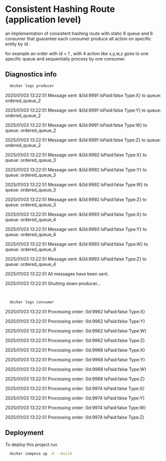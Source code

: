 
# Consistent Hashing Route (application level)

an implementation of consistent hashing route with static 6 queue and 6 consumer that guarantee each consumer produce all action on specific entity by id .

for example an order with id = 1 , with 4 action like x,y,w,z  goes to one specific queue and sequentially process by one consumer.





## Diagnostics info

```bash
  docker logs producer
```

2025/01/03 13:22:51 Message sent: &{Id:9991 IsPaid:false Type:X} to queue: ordered_queue_2

2025/01/03 13:22:51 Message sent: &{Id:9991 IsPaid:false Type:Y} to queue: ordered_queue_2

2025/01/03 13:22:51 Message sent: &{Id:9991 IsPaid:false Type:W} to queue: ordered_queue_2

2025/01/03 13:22:51 Message sent: &{Id:9991 IsPaid:false Type:Z} to queue: ordered_queue_2

2025/01/03 13:22:51 Message sent: &{Id:9992 IsPaid:false Type:X} to queue: ordered_queue_3

2025/01/03 13:22:51 Message sent: &{Id:9992 IsPaid:false Type:Y} to queue: ordered_queue_3

2025/01/03 13:22:51 Message sent: &{Id:9992 IsPaid:false Type:W} to queue: ordered_queue_3

2025/01/03 13:22:51 Message sent: &{Id:9992 IsPaid:false Type:Z} to queue: ordered_queue_3

2025/01/03 13:22:51 Message sent: &{Id:9993 IsPaid:false Type:X} to queue: ordered_queue_4

2025/01/03 13:22:51 Message sent: &{Id:9993 IsPaid:false Type:Y} to queue: ordered_queue_4

2025/01/03 13:22:51 Message sent: &{Id:9993 IsPaid:false Type:W} to queue: ordered_queue_4

2025/01/03 13:22:51 Message sent: &{Id:9993 IsPaid:false Type:Z} to queue: ordered_queue_4

2025/01/03 13:22:51 All messages have been sent.

2025/01/03 13:22:51 Shutting down producer...

​

```bash
  docker logs consumer

```


2025/01/03 13:22:51 Processing order: {Id:9962 IsPaid:false Type:X}

2025/01/03 13:22:51 Processing order: {Id:9962 IsPaid:false Type:Y}

2025/01/03 13:22:51 Processing order: {Id:9962 IsPaid:false Type:W}

2025/01/03 13:22:51 Processing order: {Id:9962 IsPaid:false Type:Z}

2025/01/03 13:22:51 Processing order: {Id:9968 IsPaid:false Type:X}

2025/01/03 13:22:51 Processing order: {Id:9968 IsPaid:false Type:Y}

2025/01/03 13:22:51 Processing order: {Id:9968 IsPaid:false Type:W}

2025/01/03 13:22:51 Processing order: {Id:9968 IsPaid:false Type:Z}

2025/01/03 13:22:51 Processing order: {Id:9974 IsPaid:false Type:X}

2025/01/03 13:22:51 Processing order: {Id:9974 IsPaid:false Type:Y}

2025/01/03 13:22:51 Processing order: {Id:9974 IsPaid:false Type:W}

2025/01/03 13:22:51 Processing order: {Id:9974 IsPaid:false Type:Z}
## Deployment

To deploy this project run

```bash
  docker compose up -d --build
```

